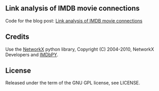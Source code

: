 ## Link analysis of IMDB movie connections

Code for the blog post: [Link analysis of IMDB movie connections][]

## Credits

Use the [NetworkX][] python library, Copyright (C) 2004-2010, NetworkX
Developers and [IMDbPY][].

## License

Released under the term of the GNU GPL license, see LICENSE.

[Link analysis of IMDB movie connections]: http://zegoggl.es/2010/12/link-analysis-of-imdb-movie-connections
[NetworkX]: http://networkx.lanl.gov/
[IMDbPY]: http://imdbpy.sourceforge.net/
